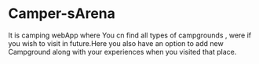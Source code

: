 # Camper-sArena
It is camping webApp where You cn find all types of campgrounds , were if you wish to visit in future.Here you also have an option to add new Campground along with your experiences when you visited that place.
